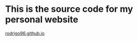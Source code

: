 # This is the source code for my personal website

[rodrigo96.github.io](https://www.rodrigo96.github.io)